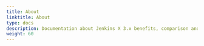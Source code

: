 ```yaml
---
title: About
linktitle: About
type: docs
description: Documentation about Jenkins X 3.x benefits, comparison and how it works
weight: 60
---
```



